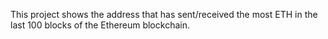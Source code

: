 This project shows the address that has sent/received the most ETH in the last 100 blocks of the Ethereum blockchain.
